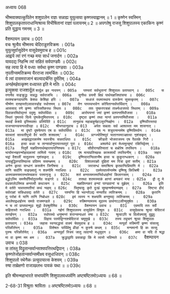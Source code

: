 अध्यायः 068

भीष्मवाक्यात्कुपितेन शशुपालेन राज्ञः सन्नाह्य युयुत्सया कृष्णस्याह्वानम् ॥ 1 ॥ कृष्णेन स्वस्मिन् शिशुपालकृतापराधान्विश्राव्य विभीषितानां राज्ञां पलायनम्॥ 2 ॥ अपगतेषु राजसु शिशुपालस्य एकाकिनः कृष्णं प्रति युद्धाय गमनम् ॥ 3 ॥

वैशम्पायन उवाच ॥	001  
वचः श्रुत्वैव भीष्मस्य चेदिराडुरुविक्रमः ।	001a  
युयुत्सुर्वासुदेवेन वासुदेवमुवाच ह ॥	001c  
आह्वये त्वां रणं गच्छ मया सार्धं जनार्दन ।	002a  
यावदद्य निहन्मि त्वां सहितं सर्वपाण्डवैः ॥	002c  
सह त्वया हि मे वध्याः सर्वथा कृष्ण पाण्डवाः ।	003a  
नृपतीन्समतिक्रम्य यैरराजा त्वमर्चितः ॥	003c  
ये त्वां दासमराजानं बाल्यादर्चन्ति दुर्मतिम् ।	004a  
अनर्हमर्हवत्कृष्ण वध्यास्त इति मे मतिः ॥	004c  
इत्युक्त्वा राजशार्दूल `शार्दूल इव नादयन् ।	005a  
पश्यतां सर्वभूतानां शिशुपालः प्रतापवान् ॥	005c  
स रणायैव सङ्क्रुद्धः सन्नद्धः सर्वराजभिः ।	006a  
सुनीथः प्रययौ क्षिप्रं पार्थयज्ञजिघांसया ॥	006c  
ततश्चक्रगदापाणिः केशवः केशिहा हरिः ।	007a  
सध्वजं रथमास्थाय दारुकेण सुसत्कृतम् ।	007c  
भीष्मेण दत्तहस्तोऽसावारुहोह रथोत्तमम् ॥	007e  
तेन पापस्वभावेन कोपितान्सर्वपार्थिवान् ।	008a  
आससाद रणे कृष्णः सज्जितैकरथः स्थितः ॥	008c  
ततः पुष्करपत्राक्षं तार्क्ष्यध्वजरथे स्थितम् ।	009a  
दिवाकरमिवोद्यन्तं ददृशुः सर्वपार्थिवाः ॥	009c  
आरोपयन्तं ज्यां कृष्णं प्रतपन्तमिवौजसा ।	010a  
स्थितं पुष्परथे दिव्ये पुष्पकेतुमिवापरम् ॥	010c  
दृष्ट्वा कृष्णं तथा यान्तं प्रतपन्तमिवौजसा ।	011a  
यथार्हं केशवे वृत्तिमवशाः प्रतिपेदिरे ॥	011c  
तानुवाच महाबाहुर्महाऽसुरनिबर्हणः ।	012a  
वृष्णिवीरस्तदा राजन्सान्त्वयन्परवीरहा ॥	012c  
श्रीभगवानुवाच ॥	013  
अपेत सबलाः सर्व आश्वस्ता मम शासनात् ।	013a  
मा दृष्टो दूषयेत्पाप एष वः सर्वपार्थिपाः ॥	013c  
एष नः शत्रुरत्यन्तमेष वृष्णिविमर्दनः ।	014a  
सात्वतां सात्वतीपुत्रो वैरं चरति शाश्वतम्' ॥	014c  
प्राग्ज्योतिषपुरं यातानस्माञ्ज्ञात्वा नृशंसकृत् ।	015a  
अदहद्द्वारकामेष स्वस्त्रीयः सन्नराधिपाः ॥	015c  
क्रीडतो भोजराजस्य एष रैवतके गिरौ ।	016a  
हत्वा बध्वा च तान्सार्वानुपायात्स्वपुरं पुरा ॥	016c  
अश्वमेधे हयं मेध्यमुत्सृष्टं रक्षिभिर्वृतम् ।	017a  
पितुर्मे यज्ञविघ्नार्थमहरत्पापनिश्चयः ॥	017c  
सौवीरान्प्रतियातां च बभ्रोरेष तपस्विनः ।	018a  
भार्यामभ्यहरन्मोहादकामां तामितो गताम् ॥	018c  
एष मायाप्रतिच्छन्नः कारूशार्थे तपस्विनीम् ।	019a  
जहार भद्रां वैशालीं मातुलस्य नृशंसकृत् ॥	019c  
वृष्णिदारान्विलाप्यैष हत्वा च कुकुरान्धकान् ।	020a  
पापाबुद्धिरुपातिष्ठत्स प्रविश्य ससम्भ्रमम् ॥	020c  
विशालराज्ञो दुहितां मम पित्रा वृतां सतीम् ।	021a  
अनेन कृत्वा सन्धानं करूशेन जिगीषया ॥	021c  
जरासन्धं समाश्रित्य कृतवान्विप्रियाणि मे ।	022a  
तानि सर्वाणि सङ्ख्यातुं न शक्नोमि नराधिपाः ॥	022c  
एवमेतदपर्यन्तमेष वृष्णिषु किल्बिषी ।	023a  
अस्माकमयमारम्भांश्चकार परमानृजुः ॥	023c  
शतं क्षन्तव्यमस्माभिर्वधार्हाणां किलागसाम् ।	024a  
बद्धोऽस्मि समयैर्घोरैर्मातुरस्यैव सङ्गरे ॥	024c  
तत्तथा शतमस्माकं क्षान्तं क्षयकरं मया ।	025a  
द्वौ तु मे वधकालेऽस्मिन्न क्षन्तव्यौ कथञ्चन ॥	025c  
यज्ञविघ्नकरं हन्यां पाण्डवानां च दुर्हृदम् ।	026a  
इति मे वर्तते भावस्तमतीयां कथं न्वहम् ॥	026c  
पितृष्वसुः कृते दुःखं सुमहन्मर्षयाम्यहम् ।	027a  
दिष्ट्या हीदं सर्वराज्ञां सन्निधावद्य वर्तते ॥	027c  
पश्यन्ति हि भवन्तोऽद्य मय्यतीव व्यतिक्रमम् ।	028a  
कृतानि तु परोक्षं मे यानि तानि निबोधत ॥	028c  
इमं त्वस्य न शक्ष्यामि क्षन्तुमद्य व्यतिक्रमम् ।	029a  
अवलेपाद्वधार्हस्य समग्रे राजमण्डले ॥	029c  
रुक्मिण्यामस्य मूढस्य प्रार्थनाऽऽसीन्मुमूर्षतः ।	030a  
न च तां प्राप्तवान्मूढः शूद्रो वेदश्रुतीमिव ॥	030c  
वैशम्पायन उवाच ॥	031  
एवमादि ततः सर्वे सहितास्ते नराधिपाः ।	031a  
गर्हणं शिशुपालस्य वासुदेवेन विश्रुतः ॥	031c  
वासुदेववचः श्रुत्वा चेदिराजं व्यगर्हयन् ।	032a  
रथोपस्थे धनुष्मन्तं शरान्सन्दधतं रुषा ॥	032c  
श्रुत्वाऽपि च विलोक्याशु दुद्रुवुः सर्वपार्थिवाः ।	033a  
विहाय परमोद्विग्नाश्चेदिराजं चमूमुखे ॥	033c  
तस्य तद्वचनं श्रुत्वा शिशुपालः प्रतापवान् ।	034a  
जहास स्वनवद्धासं वाक्यं चेदमुवाच ह ॥	034c  
मत्पूर्वां रुक्मिणीं कृष्ण संसत्सु परिकीर्तयन् ।	035a  
विशेषतः पार्थिवेषु व्रीडां न कुरुषे कथम् ॥	035c  
मन्यमानो हि कः सत्सु पुरुषः परिकीर्तयेत् ।	036a  
अन्यपूर्वां स्त्रियं जातु त्वदन्यो मधूसूदन ॥	036c  
क्षमा वा यदि ते श्रद्धा मा वा कृष्ण मम क्षम ।	037a  
क्रुद्धाद्वापि प्रसन्नाद्वा किं मे त्वत्तो भविष्यते ॥	037c  
`वैशम्पायन उवाच ॥	038  
स तांस्तु विद्रुतान्सर्वान्साश्वपत्तिरथद्विपान् ।	038a  
कृष्णतेजोहतान्सर्वान्समीक्ष्य वसुधाधिपान् ॥	038c  
शिशुपालो रथेनैकः प्रत्युपायात्स केशवम् ।	039a  
रुषा ताम्रेक्षणो राजञ्छलभः पावकं यथा ॥ ॥	039c  

इति श्रीमन्महाभारते सभापर्वणि शिशुपालवधपर्वणि अष्टषष्टितमोऽध्यायः ॥ 68 ॥

2-68-31 विश्रुताः श्राविताः ॥ अष्टषष्टितमोऽध्यायः ॥ 68 ॥

